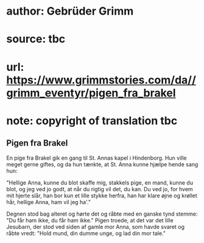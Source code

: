 # author: Gebrüder Grimm
# source: tbc
# url: https://www.grimmstories.com/da//grimm_eventyr/pigen_fra_brakel
# note: copyright of translation tbc

## Pigen fra Brakel 

En pige fra Brakel gik en gang til St. Annas kapel i Hindenborg. Hun
ville meget gerne giftes, og da hun tænkte, at St. Anna kunne hjælpe
hende sang hun:

"Hellige Anna, kunne du blot skaffe mig, stakkels
pige, en mand, kunne du blot, og jeg ved jo godt,
at når du rigtig vil det, du kan. Du ved jo, for
hvem mit hjerte slår, han bor kun et lille stykke
herfra, han har klare øjne og krøllet hår, hellige
Anna, ham vil jeg ha'."

Degnen stod bag alteret og hørte det og råbte med en ganske tynd stemme:
"Du får ham ikke, du får ham ikke." Pigen troede, at det var det lille
Jesubarn, der stod ved siden af gamle mor Anna, som havde svaret og
råbte vredt: "Hold mund, din dumme unge, og lad din mor tale."
